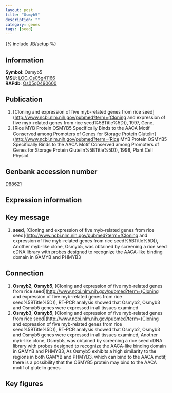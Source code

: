 ```yaml
---
layout: post
title: "Osmyb5"
description: ""
category: genes
tags: [seed]
---
```

{% include JB/setup %}

## Information
__Symbol__: Osmyb5  
__MSU__: [LOC_Os05g41166](http://rice.plantbiology.msu.edu/cgi-bin/ORF_infopage.cgi?orf=LOC_Os05g41166)  
__RAPdb__: [Os05g0490600](http://rapdb.dna.affrc.go.jp/viewer/gbrowse_details/irgsp1?name=Os05g0490600)  

## Publication
1. [Cloning and expression of five myb-related genes from rice seed](http://www.ncbi.nlm.nih.gov/pubmed?term=(Cloning and expression of five myb-related genes from rice seed%5BTitle%5D)), 1997, Gene.
2. [Rice MYB Protein OSMYB5 Specifically Binds to the AACA Motif Conserved among Promoters of Genes for Storage Protein Glutelin](http://www.ncbi.nlm.nih.gov/pubmed?term=(Rice MYB Protein OSMYB5 Specifically Binds to the AACA Motif Conserved among Promoters of Genes for Storage Protein Glutelin%5BTitle%5D)), 1998, Plant Cell Physiol.

## Genbank accession number
[D88621](http://www.ncbi.nlm.nih.gov/nuccore/D88621)

## Expression information

## Key message
1. __seed__, [Cloning and expression of five myb-related genes from rice seed](http://www.ncbi.nlm.nih.gov/pubmed?term=(Cloning and expression of five myb-related genes from rice seed%5BTitle%5D)),  Another myb-like clone, Osmyb5, was obtained by screening a rice seed cDNA library with probes designed to recognize the AACA-like binding domain in GAMYB and PHMYB3

## Connection
1. __Osmyb2__, __Osmyb5__, [Cloning and expression of five myb-related genes from rice seed](http://www.ncbi.nlm.nih.gov/pubmed?term=(Cloning and expression of five myb-related genes from rice seed%5BTitle%5D)),  RT-PCR analysis showed that Osmyb2, Osmyb3 and Osmyb5 genes were expressed in all tissues examined
2. __Osmyb3__, __Osmyb5__, [Cloning and expression of five myb-related genes from rice seed](http://www.ncbi.nlm.nih.gov/pubmed?term=(Cloning and expression of five myb-related genes from rice seed%5BTitle%5D)),  RT-PCR analysis showed that Osmyb2, Osmyb3 and Osmyb5 genes were expressed in all tissues examined, Another myb-like clone, Osmyb5, was obtained by screening a rice seed cDNA library with probes designed to recognize the AACA-like binding domain in GAMYB and PHMYB3, As Osmyb5 exhibits a high similarity to the regions in both GAMYB and PHMYB3, which can bind to the AACA motif, there is a possibility that the OSMYB5 protein may bind to the AACA motif of glutelin genes

## Key figures



